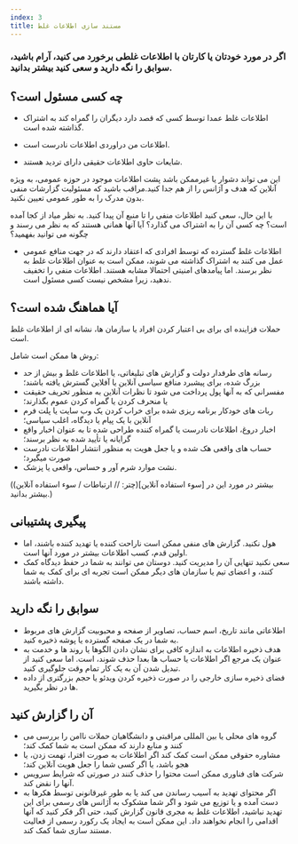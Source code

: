 ```yaml
---
index: 3
title: مستند سازی اطلاعات غلط
---
```

### اگر در مورد خودتان یا کارتان با اطلاعات غلطی برخورد می کنید، آرام باشید، سوابق را نگه دارید و سعی کنید بیشتر بدانید.

## چه کسی مسئول است؟

* اطلاعات غلط عمدا توسط کسی که قصد دارد دیگران را گمراه کند به اشتراک گذاشته شده است.

* اطلاعات من دراوردی اطلاعات نادرست است.

* شایعات حاوی اطلاعات حقیقی دارای تردید هستند.

این می تواند دشوار یا غیرممکن باشد پشت اطلاعات موجود در حوزه عمومی، به ویژه آنلاین که هدف و آژانس را از هم جدا کنید.مراقب باشید که مسئولیت گزارشات منفی بدون مدرک را به طور عمومی تعیین نکنید.

با این حال، سعی کنید اطلاعات منفی را تا منبع آن پیدا کنید. به نظر میاد از کجا آمده است؟ چه کسی آن را به اشتراک می گذارد؟ آیا آنها همانی هستند که به نظر می رسند و چگونه می توانید بفهمید؟

* اطلاعات غلط گسترده که توسط افرادی که اعتقاد دارند که در جهت منافع عمومی عمل می کنند به اشتراک گذاشته می شوند، ممکن است به عنوان اطلاعات غلط به نظر برسند. اما پیامدهای امنیتی احتمالا مشابه هستند. اطلاعات منفی را تخفیف ندهید، زیرا مشخص نیست کسی مسئول است.

## آیا هماهنگ شده است؟

حملات فزاینده ای برای بی اعتبار کردن افراد یا سازمان ها، نشانه ای از اطلاعات غلط است.

روش ها ممکن است شامل:

* رسانه های طرفدار دولت و گزارش های تبلیغاتی، یا اطلاعات غلط و بیش از حد بزرگ شده، برای پیشبرد منافع سیاسی آنلاین یا آفلاین گسترش یافته باشند؛
* مفسرانی که به آنها پول پرداخت می شود تا نظرات آنلاین به منظور تحریف حقیقت یا منحرف کردن یا گمراه کردن عموم بگذارند؛
* ربات های خودکار برنامه ریزی شده برای خراب کردن یک وب سایت یا پلت فرم آنلاین با یک پیام یا دیدگاه، اغلب سیاسی؛
* اخبار دروغ، اطلاعات نادرست یا گمراه کننده طراحی شده تا به عنوان اخبار واقع گرایانه یا تأیید شده به نظر برسند؛
* حساب های واقعی هک شده و یا جعل هویت به منظور انتشار اطلاعات نادرست صورت میگیرد؛
* نشت موارد شرم آور و حساس، واقعی یا پزشک.

(بیشتر در مورد این در [سوء استفاده آنلاین](چتر: // ارتباطات / سوء استفاده آنلاین) بیشتر بدانید.)

## پیگیری پشتیبانی

* هول نکنید. گزارش های منفی ممکن است ناراحت کننده یا تهدید کننده باشند، اما اولین قدم، کسب اطلاعات بیشتر در مورد آنها است.
* سعی نکنید تنهایی آن را مدیریت کنید. دوستان می توانند به شما در حفظ دیدگاه کمک کنند، و اعضای تیم یا سازمان های دیگر ممکن است تجربه ای برای کمک به شما داشته باشند.

## سوابق را نگه دارید

* اطلاعاتی مانند تاریخ، اسم حساب، تصاویر از صفحه و محبوبیت گزارش های مربوط به شما در یک صفحه گسترده یا پوشه ذخیره کنید.
* هدف ذخیره اطلاعات به اندازه کافی برای نشان دادن الگوها یا روند ها و خدمت به عنوان یک مرجع اگر اطلاعات یا حساب ها بعدا حذف شوند، است. اما سعی کنید از تبدیل شدن آن به یک کار تمام وقت جلوگیری کنید.
* فضای ذخیره سازی خارجی را در صورت ذخیره کردن ویدئو یا حجم بزرگتری از داده ها در نظر بگیرید.

## آن را گزارش کنید

* گروه های محلی یا بین المللی مراقبتی و دانشگاهیان حملات ناامن را بررسی می کنند و منابع دارند که ممکن است به شما کمک کند؛
* مشاوره حقوقی ممکن است کمک کند اگر اطلاعات به صورت افترا، تهمت زدن، یا هجو باشد، یا اگر کسی شما را جعل هویت آنلاین کند؛
* شرکت های فناوری ممکن است محتوا را حذف کنند در صورتی که شرایط سرویس آنها را نقض کند.
* اگر محتوای تهدید به آسیب رساندن می کند یا به طور غیرقانونی توسط هکرها به دست آمده و یا توزیع می شود و اگر شما مشکوک به آژانس های رسمی برای این تهدید نباشید، اطلاعات غلط به مجری قانون گزارش کنید، حتی اگر فکر کنید که آنها اقدامی را انجام نخواهند داد. این ممکن است به ایجاد یک رکورد رسمی از فعالیت مستند سازی شما کمک کند.
